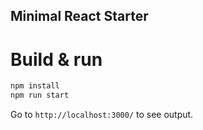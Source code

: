 Minimal React Starter
---

# Build & run

```bash
npm install
npm run start
```

Go to `http://localhost:3000/` to see output.